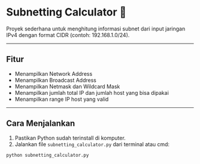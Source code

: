 # Subnetting Calculator 🧮

Proyek sederhana untuk menghitung informasi subnet dari input jaringan IPv4 dengan format CIDR (contoh: 192.168.1.0/24).

---

## Fitur

- Menampilkan Network Address  
- Menampilkan Broadcast Address  
- Menampilkan Netmask dan Wildcard Mask  
- Menampilkan jumlah total IP dan jumlah host yang bisa dipakai  
- Menampilkan range IP host yang valid  

---

## Cara Menjalankan

1. Pastikan Python sudah terinstall di komputer.  
2. Jalankan file `subnetting_calculator.py` dari terminal atau cmd:  

```bash
python subnetting_calculator.py
